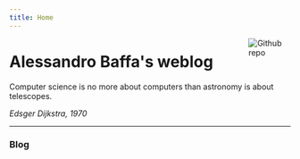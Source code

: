 ```yaml
---
title: Home
---
```


[<img src="../assets/images/logo.gif" style="max-width:15%;min-width:40px;float:right;" alt="Github repo" />](https://github.com/goodroot/hugo-classic)

# Alessandro Baffa's weblog

<p>Computer science is no more about computers than astronomy is about telescopes.</p> 

<i>Edsger Dijkstra, 1970</i>

<hr/>

### Blog
